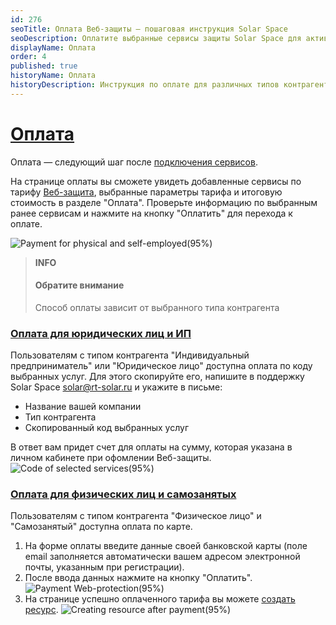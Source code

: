 ```yaml
---
id: 276
seoTitle: Оплата Веб-защиты — пошаговая инструкция Solar Space
seoDescription: Оплатите выбранные сервисы защиты Solar Space для активации тарифа. После оплаты выполните шаги по настройке защиты ресурса
displayName: Оплата
order: 4
published: true
historyName: Оплата
historyDescription: Инструкция по оплате для различных типов контрагента
---
```


# [Оплата](payment-web-protection)

Оплата — следующий шаг после [подключения сервисов]([208]).

На странице оплаты вы сможете увидеть добавленные сервисы по тарифу [Веб-защита]([240]), выбранные параметры тарифа и итоговую стоимость в разделе "Оплата". Проверьте информацию по выбранным ранее сервисам и нажмите на кнопку "Оплатить" для перехода к оплате.

![Payment for physical and self-employed(95%)](https://img.solarspace.pro/docs/payment-for-physical.jpg "Оплата для физического лица и самозанятого") 

   > **INFO**
   > #### Обратите внимание
   > Способ оплаты зависит от выбранного типа контрагента


### [Оплата для юридических лиц и ИП](payment-by-invoice)
Пользователям с типом контрагента "Индивидуальный предприниматель" или "Юридическое лицо" доступна оплата по коду выбранных услуг. Для этого скопируйте его, напишите в поддержку Solar Space solar@rt-solar.ru и укажите в письме:
- Название вашей компании
- Тип контрагента
- Скопированный код выбранных услуг

В ответ вам придет счет для оплаты на сумму, которая указана в личном кабинете при офомлении Веб-защиты.
![Code of selected services(95%)](https://img.solarspace.pro/docs/code-of-selected-services.jpg "Оплата по коду выбранных услуг")


### [Оплата для физических лиц и самозанятых](payment-by-card)

Пользователям с типом контрагента "Физическое лицо" и "Самозанятый" доступна оплата по карте.

1. На форме оплаты введите данные своей банковской карты (поле email заполняется автоматически вашем адресом электронной почты, указанным при регистрации). 
2. После ввода данных нажмите на кнопку "Оплатить".
![Payment Web-protection(95%)](https://img.solarspace.pro/docs/payment-web-protection.jpg "Оплата Веб-защиты")
3. На странице успешно оплаченного тарифа вы можете [создать ресурс]([205]).
![Creating resource after payment(95%)](https://img.solarspace.pro/docs/creating-resource-after-payment.jpg "Создание ресурса после оплаты")